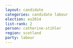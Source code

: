```yaml
---
layout: candidate
categories: candidate labour
election: eu2014
list-rank: 2
person: catherine-stihler
region: scotland
party: labour
---
```

